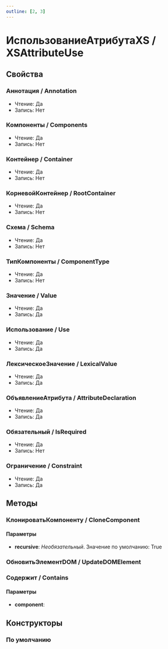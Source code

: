 ```yaml
---
outline: [2, 3]
---
```


# ИспользованиеАтрибутаXS / XSAttributeUse


## Свойства


### Аннотация / Annotation

* Чтение: Да
* Запись: Нет

### Компоненты / Components

* Чтение: Да
* Запись: Нет

### Контейнер / Container

* Чтение: Да
* Запись: Нет

### КорневойКонтейнер / RootContainer

* Чтение: Да
* Запись: Нет

### Схема / Schema

* Чтение: Да
* Запись: Нет

### ТипКомпоненты / ComponentType

* Чтение: Да
* Запись: Нет

### Значение / Value

* Чтение: Да
* Запись: Да

### Использование / Use

* Чтение: Да
* Запись: Да

### ЛексическоеЗначение / LexicalValue

* Чтение: Да
* Запись: Да

### ОбъявлениеАтрибута / AttributeDeclaration

* Чтение: Да
* Запись: Да

### Обязательный / IsRequired

* Чтение: Да
* Запись: Нет

### Ограничение / Constraint

* Чтение: Да
* Запись: Да

## Методы


### КлонироватьКомпоненту / CloneComponent


#### Параметры

* **recursive**:  *Необязательный*. Значение по умолчанию: True

### ОбновитьЭлементDOM / UpdateDOMElement


### Содержит / Contains


#### Параметры

* **component**: 

## Конструкторы


### По умолчанию

